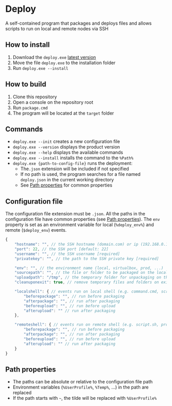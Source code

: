 # Deploy
A self-contained program that packages and deploys files and allows scripts
 to run on local and remote nodes via SSH

## How to install
1. Download the `deploy.exe` [latest version](https://github.com/marcosbozzani/deploy/releases/latest)
2. Move the file `deploy.exe` to the installation folder
2. Run `deploy.exe --install`

## How to build
1. Clone this repository
2. Open a console on the repository root
3. Run `package.cmd`
4. The program will be located at the `target` folder

## Commands
- `deploy.exe --init` creates a new configuration file
- `deploy.exe --version` displays the product version
- `deploy.exe --help` displays the available commands
- `deploy.exe --install` installs the command to the `%Path%`
- `deploy.exe {path-to-config-file}` runs the deployment:
  - The`.json` extension will be included if not specified
  - If no path is used, the program searches for a file named `deploy.json` in the current working directory
  - See [Path properties](#path-properties) for common properties

## Configuration file
The configuration file extension must be `.json`. All the paths in the configuration 
file have common properties (see [Path properties](#path-properties)). The `env` property is set as an 
environment variable for local (`%deploy_env%`) and remote (`$deploy_env`) events.
```javascript
{
    "hostname": "", // the SSH hostname (domain.com) or ip (192.168.0.1) [required]
    "port": 22, // the SSH port [default: 22]
    "username": "", // the SSH username [required]
    "privatekey": "", // the path to the SSH private key [required]

    "env": "", // the environment name (local, virtualbox, prod, ...)
    "sourcepath": "", // the file or folder to be packaged on the local node [required]
    "uploadpath": "/tmp", // the temporary folder for unpackaging on the remote node [required]
    "cleanuponexit": true, // remove temporary files and folders on exit [default: true]

    "localshell": { // events run on local shell (e.g. command.cmd, script.ps1, program.exe)
        "beforepackage": "", // run before packaging
        "afterpackage": "", // run after packaging
        "beforeupload": "", // run before upload
        "afterupload": "" // run after packaging
    },

    "remoteshell": { // events run on remote shell (e.g. script.sh, program)
        "beforepackage": "", // run before packaging
        "afterpackage": "", // run after packaging
        "beforeupload": "", // run before upload
        "afterupload": "" // run after packaging
    }
}
```

## Path properties
- The paths can be absolute or relative to the configuration file path
- Environment variables (`%UserProfile%`, `%Temp%`, ...) in the path are replaced
- If the path starts with `~`, the tilde will be replaced with `%UserProfile%` 
